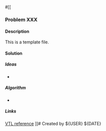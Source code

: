 #[[
### Problem XXX

#### Description
This is a template file.

#### Solution

##### Ideas
* 

##### Algorithm
*

##### Links
[VTL reference](http://velocity.apache.org/engine/1.7/vtl-reference.html)
]]#
Created by ${USER} ${DATE}